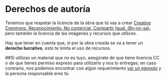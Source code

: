 
# Derechos de autoría

Tenemos que respetar la licencia de la obra que tú vas a crear [Creative Commons, Reconocimiento, No comercial, Compartir Igual. (By-nc-sa)](https://creativecommons.org/licenses/by-nc-sa/3.0/es/), pero también la licencia de las imágenes y recursos que utilices.

Hay que tener en cuenta que, si por la obra creada se va a tener un **derecho lucrativo**, esto te limita el uso de recursos.

##Si utilizas un material que no es tuyo, asegúrate de que tiene licencia CC o de que tienes permiso expreso para utilizarlo y nos lo entregas; en caso contrario, nos podemos encontrar con algún requerimiento [ver un ejemplo](https://drive.google.com/file/d/1PSEQpPEGyIcmlNnbWh98EBwA0ylA7ui4/view?usp=sharing) y la persona responsable eres tú.
